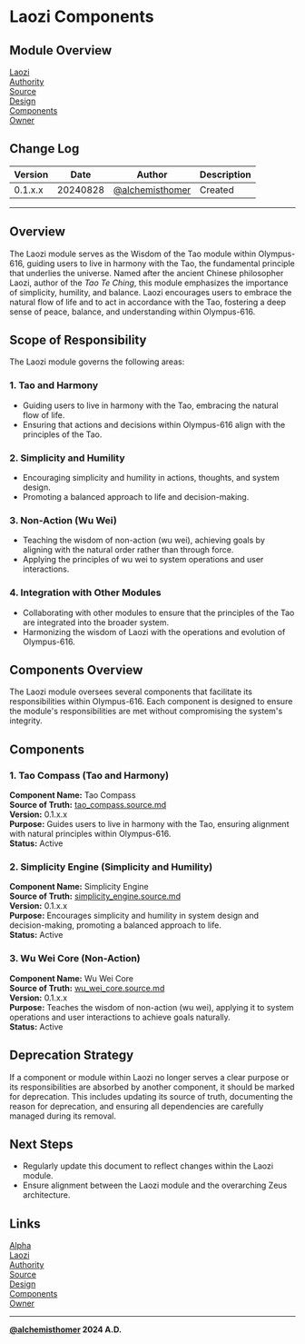 # Laozi Components

## Module Overview
[Laozi](README.md)  
[Authority](../zeus/zeus.components.md)  
[Source](laozi.source.md)  
[Design](laozi.design.md)  
[Components](laozi.components.md)  
[Owner](https://github.com/alchemisthomer)  

## Change Log

| Version   | Date       | Author                                                   | Description   |
|-----------|------------|----------------------------------------------------------|---------------|
| 0.1.x.x   | 20240828   | [@alchemisthomer](https://github.com/alchemisthomer)     | Created       

---

## Overview

The Laozi module serves as the Wisdom of the Tao module within Olympus-616, guiding users to live in harmony with the Tao, the fundamental principle that underlies the universe. Named after the ancient Chinese philosopher Laozi, author of the *Tao Te Ching*, this module emphasizes the importance of simplicity, humility, and balance. Laozi encourages users to embrace the natural flow of life and to act in accordance with the Tao, fostering a deep sense of peace, balance, and understanding within Olympus-616.

## Scope of Responsibility

The Laozi module governs the following areas:

### 1. **Tao and Harmony**
   - Guiding users to live in harmony with the Tao, embracing the natural flow of life.
   - Ensuring that actions and decisions within Olympus-616 align with the principles of the Tao.

### 2. **Simplicity and Humility**
   - Encouraging simplicity and humility in actions, thoughts, and system design.
   - Promoting a balanced approach to life and decision-making.

### 3. **Non-Action (Wu Wei)**
   - Teaching the wisdom of non-action (wu wei), achieving goals by aligning with the natural order rather than through force.
   - Applying the principles of wu wei to system operations and user interactions.

### 4. **Integration with Other Modules**
   - Collaborating with other modules to ensure that the principles of the Tao are integrated into the broader system.
   - Harmonizing the wisdom of Laozi with the operations and evolution of Olympus-616.

## Components Overview

The Laozi module oversees several components that facilitate its responsibilities within Olympus-616. Each component is designed to ensure the module's responsibilities are met without compromising the system's integrity.

## Components

### 1. Tao Compass (Tao and Harmony)
   **Component Name:** Tao Compass  
   **Source of Truth:** [tao_compass.source.md](../laozi/tao_compass.source.md)  
   **Version:** 0.1.x.x  
   **Purpose:** Guides users to live in harmony with the Tao, ensuring alignment with natural principles within Olympus-616.  
   **Status:** Active

### 2. Simplicity Engine (Simplicity and Humility)
   **Component Name:** Simplicity Engine  
   **Source of Truth:** [simplicity_engine.source.md](../laozi/simplicity_engine.source.md)  
   **Version:** 0.1.x.x  
   **Purpose:** Encourages simplicity and humility in system design and decision-making, promoting a balanced approach to life.  
   **Status:** Active

### 3. Wu Wei Core (Non-Action)
   **Component Name:** Wu Wei Core  
   **Source of Truth:** [wu_wei_core.source.md](../laozi/wu_wei_core.source.md)  
   **Version:** 0.1.x.x  
   **Purpose:** Teaches the wisdom of non-action (wu wei), applying it to system operations and user interactions to achieve goals naturally.  
   **Status:** Active

## Deprecation Strategy

If a component or module within Laozi no longer serves a clear purpose or its responsibilities are absorbed by another component, it should be marked for deprecation. This includes updating its source of truth, documenting the reason for deprecation, and ensuring all dependencies are carefully managed during its removal.

## Next Steps

- Regularly update this document to reflect changes within the Laozi module.
- Ensure alignment between the Laozi module and the overarching Zeus architecture.

## Links
[Alpha](../../README.md)  
[Laozi](README.md)  
[Authority](https://github.com/alchemisthomer)  
[Source](laozi.source.md)  
[Design](laozi.design.md)  
[Components](laozi.components.md)  
[Owner](https://github.com/alchemisthomer)
***
**[@alchemisthomer](https://github.com/alchemisthomer)
2024 A.D.**
